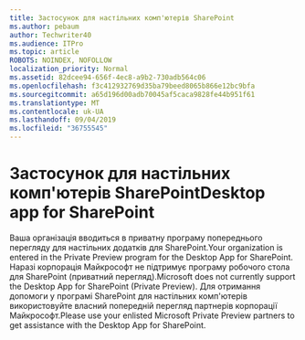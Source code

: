 ```yaml
---
title: Застосунок для настільних комп'ютерів SharePoint
ms.author: pebaum
author: Techwriter40
ms.audience: ITPro
ms.topic: article
ROBOTS: NOINDEX, NOFOLLOW
localization_priority: Normal
ms.assetid: 82dcee94-656f-4ec8-a9b2-730adb564c06
ms.openlocfilehash: f3c412932769d35ba79beed8065b866e12bc9bfa
ms.sourcegitcommit: a65d196d00adb70045af5caca9828fe44b951f61
ms.translationtype: MT
ms.contentlocale: uk-UA
ms.lasthandoff: 09/04/2019
ms.locfileid: "36755545"
---
```

# <a name="desktop-app-for-sharepoint"></a><span data-ttu-id="9b87f-102">Застосунок для настільних комп'ютерів SharePoint</span><span class="sxs-lookup"><span data-stu-id="9b87f-102">Desktop app for SharePoint</span></span>

<span data-ttu-id="9b87f-103">Ваша організація вводиться в приватну програму попереднього перегляду для настільних додатків для SharePoint.</span><span class="sxs-lookup"><span data-stu-id="9b87f-103">Your organization is entered in the Private Preview program for the Desktop App for SharePoint.</span></span> <span data-ttu-id="9b87f-104">Наразі корпорація Майкрософт не підтримує програму робочого стола для SharePoint (приватний перегляд).</span><span class="sxs-lookup"><span data-stu-id="9b87f-104">Microsoft does not currently support the Desktop App for SharePoint (Private Preview).</span></span> <span data-ttu-id="9b87f-105">Для отримання допомоги у програмі SharePoint для настільних комп'ютерів використовуйте власний попередній перегляд партнерів корпорації Майкрософт.</span><span class="sxs-lookup"><span data-stu-id="9b87f-105">Please use your enlisted Microsoft Private Preview partners to get assistance with the Desktop App for SharePoint.</span></span>
